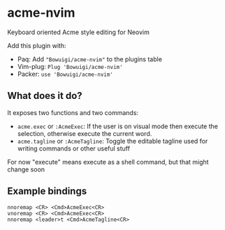 # acme-nvim
Keyboard oriented Acme style editing for Neovim

Add this plugin with:

+ Paq: Add `"Bowuigi/acme-nvim"` to the plugins table
+ Vim-plug: `Plug 'Bowuigi/acme-nvim'`
+ Packer: `use 'Bowuigi/acme-nvim'`

## What does it do?

It exposes two functions and two commands:

+ `acme.exec` or `:AcmeExec`: If the user is on visual mode then execute the selection, otherwise execute the current word.
+ `acme.tagline` or `:AcmeTagline`: Toggle the editable tagline used for writing commands or other useful stuff

For now "execute" means execute as a shell command, but that might change soon

## Example bindings

```vim
nnoremap <CR> <Cmd>AcmeExec<CR>
vnoremap <CR> <Cmd>AcmeExec<CR>
nnoremap <leader>t <Cmd>AcmeTagline<CR>
```
